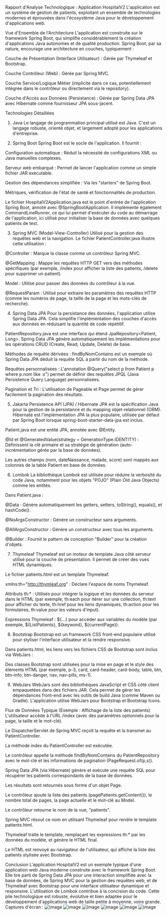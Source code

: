 Rapport d'Analyse Technologique : Application HospitalV2
L'application est un système de gestion de patients, exploitant un ensemble de technologies modernes et éprouvées dans l'écosystème Java pour le développement d'applications web.

Vue d'Ensemble de l'Architecture
L'application est construite sur le framework Spring Boot, qui simplifie considérablement la création d'applications Java autonomes et de qualité production. 
Spring Boot, par sa nature, encourage une architecture en couches, typiquement :

Couche de Présentation (Interface Utilisateur) : Gérée par Thymeleaf et Bootstrap.

Couche Contrôleur (Web) : Gérée par Spring MVC.

Couche Service/Logique Métier (implicite dans ce cas, potentiellement intégrée dans le contrôleur ou directement via le repository).

Couche d'Accès aux Données (Persistance) : Gérée par Spring Data JPA avec Hibernate comme fournisseur JPA sous-jacent.

Technologies Détaillées
1. Java
Le langage de programmation principal utilisé est Java. C'est un langage robuste, orienté objet, et largement adopté pour les applications d'entreprise.

2. Spring Boot
Spring Boot est le socle de l'application. Il fournit :

Configuration automatique : Réduit la nécessité de configurations XML ou Java manuelles complexes.

Serveur web embarqué  : Permet de lancer l'application comme un simple fichier JAR exécutable.

Gestion des dépendances simplifiée : Via les "starters" de Spring Boot.

Métriques, vérification de l'état de santé et fonctionnalités de production.

Le fichier HospitalV2Application.java est le point d'entrée de l'application Spring Boot, annoté avec @SpringBootApplication. 
Il implémente également CommandLineRunner, ce qui lui permet d'exécuter du code au démarrage de l'application, ici utilisé pour initialiser la base de données avec quelques patients de test.

3. Spring MVC (Model-View-Controller)
Utilisé pour la gestion des requêtes web et la navigation. Le fichier PatientController.java illustre cette utilisation :

@Controller : Marque la classe comme un contrôleur Spring MVC.

@GetMapping : Mappe les requêtes HTTP GET vers des méthodes spécifiques (par exemple, /index pour afficher la liste des patients, /delete pour supprimer un patient).

Model : Utilisé pour passer des données du contrôleur à la vue.

@RequestParam : Utilisé pour extraire les paramètres des requêtes HTTP (comme les numéros de page, la taille de la page et les mots-clés de recherche).

4. Spring Data JPA
Pour la persistance des données, l'application utilise Spring Data JPA. Cela simplifie l'implémentation des couches d'accès aux données en réduisant la quantité de code répétitif.

PatientRepository.java est une interface qui étend JpaRepository<Patient, Long>. Spring Data JPA génère automatiquement les implémentations pour les opérations CRUD (Create, Read, Update, Delete) de base.

Méthodes de requête dérivées : findByNomContains est un exemple où Spring Data JPA déduit la requête SQL à partir du nom de la méthode.

Requêtes personnalisées : L'annotation @Query("select p from Patient p where p.nom like :x") permet de définir des requêtes JPQL (Java Persistence Query Language) personnalisées.

Pagination et Tri : L'utilisation de Pageable et Page permet de gérer facilement la pagination des résultats.

5. Jakarta Persistence API (JPA) / Hibernate
JPA est la spécification Java pour la gestion de la persistance et du mapping objet-relationnel (ORM). Hibernate est l'implémentation JPA la plus populaire, utilisée par défaut par Spring Boot lorsque spring-boot-starter-data-jpa est inclus.

Patient.java est une entité JPA, annotée avec @Entity.

@Id et @GeneratedValue(strategy = GenerationType.IDENTITY) : Définissent la clé primaire et sa stratégie de génération (auto-incrémentation gérée par la base de données).

Les autres champs (nom, dateNaissance, malade, score) sont mappés aux colonnes de la table Patient en base de données.

6. Lombok
La bibliothèque Lombok est utilisée pour réduire la verbosité du code Java, notamment pour les objets "POJO" (Plain Old Java Objects) comme les entités.

Dans Patient.java :

@Data : Génère automatiquement les getters, setters, toString(), equals(), et hashCode().

@NoArgsConstructor : Génère un constructeur sans arguments.

@AllArgsConstructor : Génère un constructeur avec tous les arguments.

@Builder : Fournit le pattern de conception "Builder" pour la création d'objets.

7. Thymeleaf
Thymeleaf est un moteur de template Java côté serveur utilisé pour la couche de présentation. Il permet de créer des vues HTML dynamiques.

Le fichier patients.html est un template Thymeleaf.

xmlns:th="http://thymleaf.org" : Déclare l'espace de noms Thymeleaf.

Attributs th:* : Utilisés pour intégrer la logique et les données du serveur dans le HTML (par exemple, th:each pour itérer sur une collection, th:text pour afficher du texte, th:href pour les liens dynamiques, th:action pour les formulaires, th:value pour les valeurs d'input).

Expressions Thymeleaf : ${...} pour accéder aux variables du modèle (par exemple, ${ListPatients}, ${keyword}, ${currentPage}).

8. Bootstrap
Bootstrap est un framework CSS front-end populaire utilisé pour styliser l'interface utilisateur et la rendre responsive.

Dans patients.html, les liens vers les fichiers CSS de Bootstrap sont inclus via WebJars :

<link rel="stylesheet" href="/webjars/bootstrap/5.3.5/css/bootstrap.min.css">

<link rel="stylesheet" href="/webjars/bootstrap-icons/1.13.1/font/bootstrap-icons.css">

Des classes Bootstrap sont utilisées pour la mise en page et le style des éléments HTML (par exemple, p-3, card, card-header, card-body, table, btn, btn-info, btn-danger, nav, nav-pills, ms-1).

9. WebJars
WebJars sont des bibliothèques JavaScript et CSS côté client empaquetées dans des fichiers JAR. Cela permet de gérer les dépendances front-end avec les outils de build Java (comme Maven ou Gradle). L'application utilise WebJars pour Bootstrap et Bootstrap Icons.

Flux de Données Typique (Exemple : Affichage de la liste des patients)
L'utilisateur accède à l'URL /index (avec des paramètres optionnels pour la page, la taille et le mot-clé).

Le DispatcherServlet de Spring MVC reçoit la requête et la transmet au PatientController.

La méthode index du PatientController est exécutée.

Le contrôleur appelle la méthode findByNomContains du PatientRepository avec le mot-clé et les informations de pagination (PageRequest.of(p,s)).

Spring Data JPA (via Hibernate) génère et exécute une requête SQL pour récupérer les patients correspondants de la base de données.

Les résultats sont retournés sous forme d'un objet Page<Patient>.

Le contrôleur ajoute la liste des patients (pagePatients.getContent()), le nombre total de pages, la page actuelle et le mot-clé au Model.

Le contrôleur retourne le nom de la vue, "patients".

Spring MVC résout ce nom en utilisant Thymeleaf pour rendre le template patients.html.

Thymeleaf traite le template, remplaçant les expressions th:* par les données du modèle, et génère le HTML final.

Le HTML est renvoyé au navigateur de l'utilisateur, qui affiche la liste des patients stylisée avec Bootstrap.

Conclusion
L'application HospitalV2 est un exemple typique d'une application web Java moderne construite avec le framework Spring Boot.
Elle tire parti de Spring Data JPA pour une interaction simplifiée avec la base de données, de Spring MVC pour la gestion des requêtes web, et de Thymeleaf avec Bootstrap pour une interface utilisateur dynamique et responsive. L'utilisation de Lombok contribue à la concision du code.
Cette pile technologique est robuste, évolutive et bien adaptée pour le développement d'applications web de taille petite à moyenne, voire grande.
Captures d'écran :
![image](https://github.com/user-attachments/assets/a2d5756a-5df0-4125-93ea-0187e32d0754)
![image](https://github.com/user-attachments/assets/b7de7f18-f8de-439d-83ce-c803b455b8d8)
![image](https://github.com/user-attachments/assets/3da7814d-72c2-4329-a4d4-69d4822b388f)
![image](https://github.com/user-attachments/assets/fd38e331-972e-4560-ba75-030ed619966a)
![image](https://github.com/user-attachments/assets/8101fcb4-b618-45be-87c9-9c4c0a3eb912)
![image](https://github.com/user-attachments/assets/d9154a73-187f-4214-a114-fa1ad17740c8)



